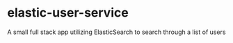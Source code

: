 # elastic-user-service
A small full stack app utilizing ElasticSearch to search through a list of users
